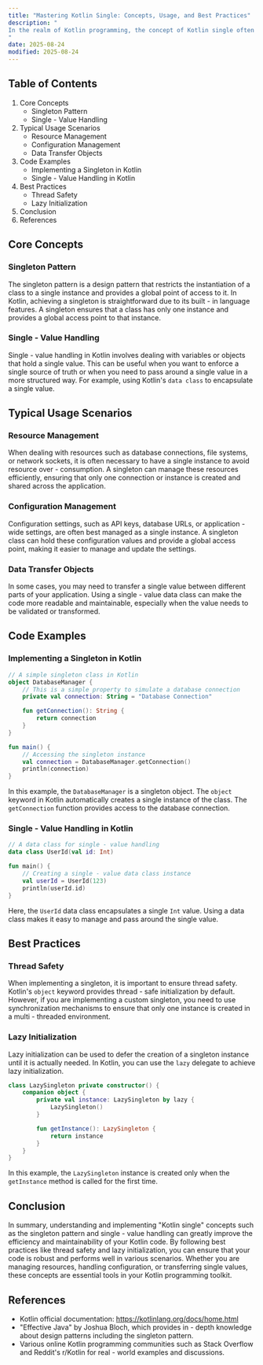 ```yaml
---
title: "Mastering Kotlin Single: Concepts, Usage, and Best Practices"
description: "
In the realm of Kotlin programming, the concept of Kotlin single often refers to single - instance patterns and single - value handling mechanisms. Understanding these concepts is crucial for intermediate - to - advanced software engineers as they can significantly enhance code efficiency, maintainability, and reduce resource consumption. This blog post will delve deep into the core concepts of Kotlin single, explore typical usage scenarios, and provide best practices for effective implementation.
"
date: 2025-08-24
modified: 2025-08-24
---
```


## Table of Contents
1. Core Concepts
    - Singleton Pattern
    - Single - Value Handling
2. Typical Usage Scenarios
    - Resource Management
    - Configuration Management
    - Data Transfer Objects
3. Code Examples
    - Implementing a Singleton in Kotlin
    - Single - Value Handling in Kotlin
4. Best Practices
    - Thread Safety
    - Lazy Initialization
5. Conclusion
6. References

## Core Concepts

### Singleton Pattern
The singleton pattern is a design pattern that restricts the instantiation of a class to a single instance and provides a global point of access to it. In Kotlin, achieving a singleton is straightforward due to its built - in language features. A singleton ensures that a class has only one instance and provides a global access point to that instance.

### Single - Value Handling
Single - value handling in Kotlin involves dealing with variables or objects that hold a single value. This can be useful when you want to enforce a single source of truth or when you need to pass around a single value in a more structured way. For example, using Kotlin's `data class` to encapsulate a single value.

## Typical Usage Scenarios

### Resource Management
When dealing with resources such as database connections, file systems, or network sockets, it is often necessary to have a single instance to avoid resource over - consumption. A singleton can manage these resources efficiently, ensuring that only one connection or instance is created and shared across the application.

### Configuration Management
Configuration settings, such as API keys, database URLs, or application - wide settings, are often best managed as a single instance. A singleton class can hold these configuration values and provide a global access point, making it easier to manage and update the settings.

### Data Transfer Objects
In some cases, you may need to transfer a single value between different parts of your application. Using a single - value data class can make the code more readable and maintainable, especially when the value needs to be validated or transformed.

## Code Examples

### Implementing a Singleton in Kotlin
```kotlin
// A simple singleton class in Kotlin
object DatabaseManager {
    // This is a simple property to simulate a database connection
    private val connection: String = "Database Connection"

    fun getConnection(): String {
        return connection
    }
}

fun main() {
    // Accessing the singleton instance
    val connection = DatabaseManager.getConnection()
    println(connection)
}
```
In this example, the `DatabaseManager` is a singleton object. The `object` keyword in Kotlin automatically creates a single instance of the class. The `getConnection` function provides access to the database connection.

### Single - Value Handling in Kotlin
```kotlin
// A data class for single - value handling
data class UserId(val id: Int)

fun main() {
    // Creating a single - value data class instance
    val userId = UserId(123)
    println(userId.id)
}
```
Here, the `UserId` data class encapsulates a single `Int` value. Using a data class makes it easy to manage and pass around the single value.

## Best Practices

### Thread Safety
When implementing a singleton, it is important to ensure thread safety. Kotlin's `object` keyword provides thread - safe initialization by default. However, if you are implementing a custom singleton, you need to use synchronization mechanisms to ensure that only one instance is created in a multi - threaded environment.

### Lazy Initialization
Lazy initialization can be used to defer the creation of a singleton instance until it is actually needed. In Kotlin, you can use the `lazy` delegate to achieve lazy initialization.
```kotlin
class LazySingleton private constructor() {
    companion object {
        private val instance: LazySingleton by lazy {
            LazySingleton()
        }

        fun getInstance(): LazySingleton {
            return instance
        }
    }
}
```
In this example, the `LazySingleton` instance is created only when the `getInstance` method is called for the first time.

## Conclusion
In summary, understanding and implementing "Kotlin single" concepts such as the singleton pattern and single - value handling can greatly improve the efficiency and maintainability of your Kotlin code. By following best practices like thread safety and lazy initialization, you can ensure that your code is robust and performs well in various scenarios. Whether you are managing resources, handling configuration, or transferring single values, these concepts are essential tools in your Kotlin programming toolkit.

## References
- Kotlin official documentation: https://kotlinlang.org/docs/home.html
- "Effective Java" by Joshua Bloch, which provides in - depth knowledge about design patterns including the singleton pattern.
- Various online Kotlin programming communities such as Stack Overflow and Reddit's r/Kotlin for real - world examples and discussions. 